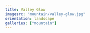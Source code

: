 ```yaml
---
title: Valley Glow
imagesrc: "mountain/valley-glow.jpg"
orientation: landscape
galleries: ["mountain"]
---
```

